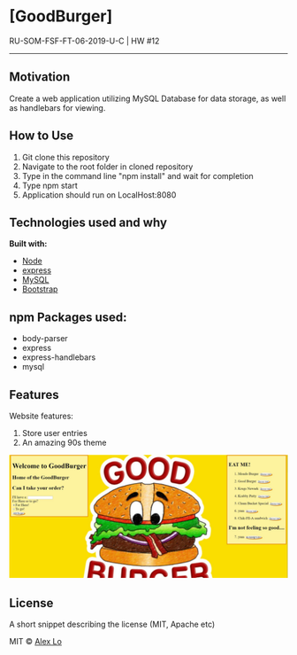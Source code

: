 # [GoodBurger]
RU-SOM-FSF-FT-06-2019-U-C | HW #12

___

## Motivation
Create a web application utilizing MySQL Database for data storage, as well as handlebars for viewing.

## How to Use

1. Git clone this repository 
2. Navigate to the root folder in cloned repository
3. Type in the command line "npm install" and wait for completion
4. Type npm start
5. Application should run on LocalHost:8080

## Technologies used and why

**Built with:**
* [Node](https://nodejs.org/en/)
* [express](https://expressjs.com/)
* [MySQL](https://www.mysql.com/)
* [Bootstrap](https://getbootstrap.com/)

## npm Packages used:

* body-parser
* express
* express-handlebars
* mysql


## Features
Website features: 

1. Store user entries
2. An amazing 90s theme


![Burger](goodburger.jpg)


## License
A short snippet describing the license (MIT, Apache etc)


MIT © 
[Alex Lo](https://github.com/alexlo15)





